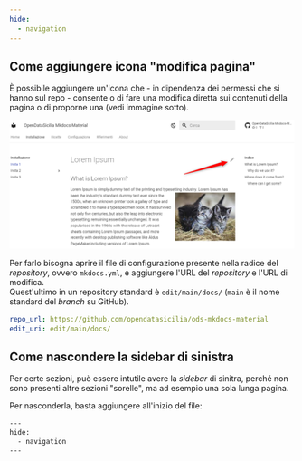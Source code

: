 ```yaml
---
hide:
  - navigation
---
```


## Come aggiungere icona "modifica pagina"

È possibile aggiungere un'icona che - in dipendenza dei permessi che si hanno sul repo - consente o di fare una modifica diretta sui contenuti della pagina o di proporne una (vedi immagine sotto).

![](img/modificaPagina.png)

Per farlo bisogna aprire il file di configurazione presente nella radice del *repository*, ovvero `mkdocs.yml`, e aggiungere l'URL del *repository* e l'URL di modifica.<br>
Quest'ultimo in un repository standard è `edit/main/docs/` (`main` è il nome standard del *branch* su GitHub).

```yaml
repo_url: https://github.com/opendatasicilia/ods-mkdocs-material
edit_uri: edit/main/docs/
```


## Come nascondere la sidebar di sinistra

Per certe sezioni, può essere intutile avere la *sidebar* di sinitra, perché non sono presenti altre sezioni "sorelle", ma ad esempio una sola lunga pagina.

Per nasconderla, basta aggiungere all'inizio del file:

```
---
hide:
  - navigation
---
```
